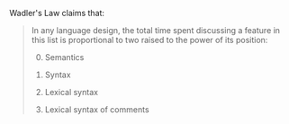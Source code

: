 Wadler's Law claims that:

> In any language design, the total time spent discussing a feature in this list is proportional to two raised to the power of its position:
>
> 0. Semantics
>
> 1. Syntax
>
> 2. Lexical syntax
>
> 3. Lexical syntax of comments

